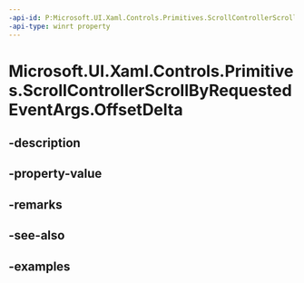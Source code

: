 ```yaml
---
-api-id: P:Microsoft.UI.Xaml.Controls.Primitives.ScrollControllerScrollByRequestedEventArgs.OffsetDelta
-api-type: winrt property
---
```


# Microsoft.UI.Xaml.Controls.Primitives.ScrollControllerScrollByRequestedEventArgs.OffsetDelta

<!--
public double OffsetDelta { get; }
-->


## -description

## -property-value

## -remarks

## -see-also

## -examples


